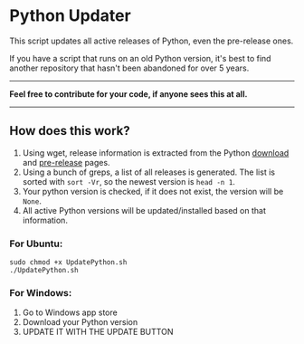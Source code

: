 # Python Updater

This script updates all active releases of Python, even the pre-release ones.

If you have a script that runs on an old Python version, it's best to find another repository that hasn't been abandoned for over 5 years.

---
**Feel free to contribute for your code, if anyone sees this at all.**

---

## How does this work?
1. Using wget, release information is extracted from the Python [download](https://www.python.org/downloads/) and [pre-release](https://www.python.org/download/pre-releases/) pages.
2. Using a bunch of greps, a list of all releases is generated. The list is sorted with `sort -Vr`, so the newest version is `head -n 1`.
3. Your python version is checked, if it does not exist, the version will be `None`.
4. All active Python versions will be updated/installed based on that information.

### For Ubuntu:
```shell
sudo chmod +x UpdatePython.sh
./UpdatePython.sh
```

### For Windows:
1. Go to Windows app store
2. Download your Python version
3. UPDATE IT WITH THE UPDATE BUTTON
